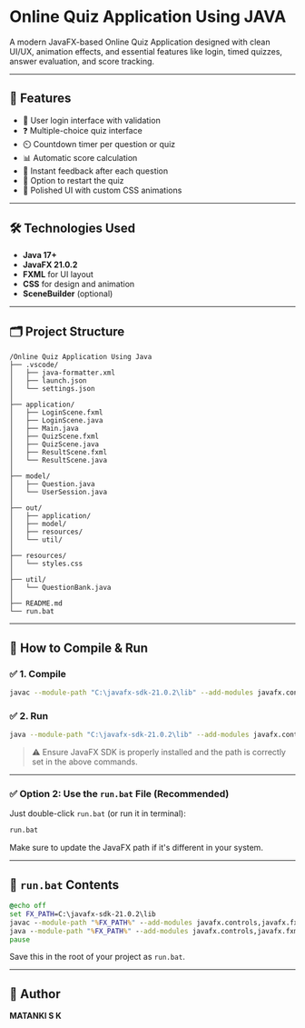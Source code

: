 # Online Quiz Application Using JAVA

A modern JavaFX-based Online Quiz Application designed with clean UI/UX, animation effects, and essential features like login, timed quizzes, answer evaluation, and score tracking.

---

## 📌 Features

- 🔐 User login interface with validation  
- ❓ Multiple-choice quiz interface  
- ⏲️ Countdown timer per question or quiz  
- 📊 Automatic score calculation  
- 🧠 Instant feedback after each question  
- 🔁 Option to restart the quiz  
- 🎨 Polished UI with custom CSS animations

---

## 🛠️ Technologies Used

- **Java 17+**
- **JavaFX 21.0.2**
- **FXML** for UI layout
- **CSS** for design and animation
- **SceneBuilder** (optional)

---

## 🗂️ Project Structure

```
/Online Quiz Application Using Java
├── .vscode/
│   ├── java-formatter.xml
│   ├── launch.json
│   └── settings.json
│
├── application/
│   ├── LoginScene.fxml
│   ├── LoginScene.java
│   ├── Main.java
│   ├── QuizScene.fxml
│   ├── QuizScene.java
│   ├── ResultScene.fxml
│   └── ResultScene.java
│
├── model/
│   ├── Question.java
│   └── UserSession.java
│
├── out/
│   ├── application/
│   ├── model/
│   ├── resources/
│   └── util/
│
├── resources/
│   └── styles.css
│
├── util/
│   └── QuestionBank.java
│
├── README.md
└── run.bat
```

---

## 🚀 How to Compile & Run

### ✅ 1. Compile

```bash
javac --module-path "C:\javafx-sdk-21.0.2\lib" --add-modules javafx.controls,javafx.fxml -d out application\*.java model\*.java util\*.java
```

### ✅ 2. Run

```bash
java --module-path "C:\javafx-sdk-21.0.2\lib" --add-modules javafx.controls,javafx.fxml -cp out application.Main
```

> ⚠️ Ensure JavaFX SDK is properly installed and the path is correctly set in the above commands.

---

### ✅ Option 2: Use the `run.bat` File (Recommended)

Just double-click `run.bat` (or run it in terminal):

```bash
run.bat
```

Make sure to update the JavaFX path if it's different in your system.

---

## 📂 `run.bat` Contents

```bat
@echo off
set FX_PATH=C:\javafx-sdk-21.0.2\lib
javac --module-path "%FX_PATH%" --add-modules javafx.controls,javafx.fxml -d out application\*.java
java --module-path "%FX_PATH%" --add-modules javafx.controls,javafx.fxml -cp out application.Main
pause
```

Save this in the root of your project as `run.bat`.

---

## 👤 Author

**MATANKI S K**
